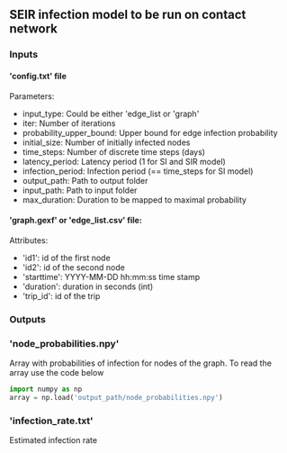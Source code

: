 ## SEIR infection model to be run on contact network
### Inputs
#### 'config.txt' file
Parameters:
- input_type: Could be either 'edge_list or 'graph'
- iter: Number of iterations
- probability_upper_bound: Upper bound for edge infection probability
- initial_size: Number of initially infected nodes
- time_steps: Number of discrete time steps (days)
- latency_period: Latency period (1 for SI and SIR model)
- infection_period: Infection period (== time_steps for SI model)
- output_path: Path to output folder
- input_path: Path to input folder
- max_duration: Duration to be mapped to maximal probability

#### 'graph.gexf' or 'edge_list.csv' file:
Attributes:
- 'id1': id of the first node
- 'id2': id of the second node
- 'starttime': YYYY-MM-DD hh:mm:ss time stamp
- 'duration': duration in seconds (int)
- 'trip_id': id of the trip

### Outputs
### 'node_probabilities.npy' 
Array with probabilities of infection for nodes of the graph.
To read the array use the code below
```python
import numpy as np
array = np.load('output_path/node_probabilities.npy')
```
### 'infection_rate.txt'
Estimated infection rate